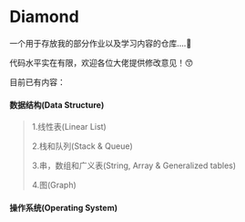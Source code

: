 # Diamond

一个用于存放我的部分作业以及学习内容的仓库....🙂

代码水平实在有限，欢迎各位大佬提供修改意见！😙

目前已有内容：

#### 数据结构(Data Structure)
> 1.线性表(Linear List)
>
> 2.栈和队列(Stack & Queue)
>
> 3.串，数组和广义表(String, Array & Generalized tables)
>
> 4.图(Graph)

#### 操作系统(Operating System)
